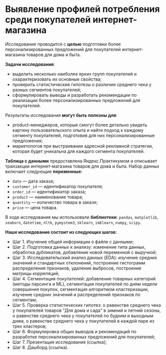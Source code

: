 # Выявление профилей потребления среди покупателей интернет-магазина 

Исследование проводится с **целью** подготовки более персонализированных предложений для покупателей интернет-магазина товаров для дома и быта. 

**Задачи исследования**:
- выделить несколько наиболее ярких групп покупателей и охарактеризовать их основные свойства;
- проверить статистические гипотезы о различии среднего чека у разных сегментов покупателей;
- сформулировать выводы и разработать рекомендации по реализации более персонализированных предложений для покупателей. 

Результаты исследования **могут быть полезны для**:
- product-менеджеров, которые смогут более детально увидеть картину пользовательского опыта и найти подход к каждому сегменту покупателей, подготовив для них персонализированные предложения;
- маркетологов при выстраивании адресной рекламной стратегии, которая будет уникальна для каждого сегмента покупателей.
 
**Таблица с данными** предоставлена Яндекс.Практикумом и описывает транзакции интернет-магазина товаров для дома и быта. Набор данных включает следующие **переменные**:
- `date` — дата заказа;
- `customer_id` — идентификатор покупателя;
- `order_id` — идентификатор заказа;
- `product` — наименование товара;
- `quantity` — количество товара в заказе;
- `price` — цена товара.

В ходе исследования мы использовали **библиотеки**: `pandas`, `matplotlib`, `seaborn`, `datetime`, `nltk`, `pymystem3`, `sklearn`, `imblearn`, `numpy`, `scipy`. 

**Наше исследование состоит из следующих шагов:**
- Шаг 1. Изучение общей информации о файле с данными; 
- Шаг 2. Подготовка данных к анализу: изменение типа данных, обработка дубликатов, добавление новой переменной с выручкой;
- Шаг 3. Исследовательский анализ данных (EDA): изучение средних значений и стандартных отклонений, построение гистограмм распределения признаков, удаление выбросов, построение матрицы корреляций;
- Шаг 4. Сегментация покупателей: добавление товарных категорий (методы парсинга и ML), сегментация покупателей по дням недели совершения покупок, сегментация алгоритмом кластеризации, изучение средних значений и распределений признаков по сегментам;
- Шаг 5. Проверка статистических гипотез: о равенстве среднего чека у покупателей товаров "Для дома и сада" в зимний и летний сезоны, о равенстве среднего чека у покупателей по будним и выходным дням, о равенстве среднего чека у покупателей в каждой паре из трех кластеров;
- Шаг 6. Формулировка общих выводов и рекомендаций по разработке персонализированных предложений для покупателей;
- Шаг 7. Презентация исследования (ссылка);
- Шаг 8. Дашборд (ссылка).
